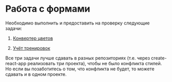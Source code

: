 # Работа с формами

Необходимо выполнить и предоставить на проверку следующие задачи:

1. [Конвертер цветов](https://github.com/netology-code/ra16-homeworks/tree/master/forms/hex2rgb)

2. [Учёт тренировок](https://github.com/netology-code/ra16-homeworks/tree/master/forms/steps)

Все три задачи лучше сдавать в разных репозиториях (т.е. через create-react-app реализовать три проекта), чтобы не было конфликта стилей. Но если вы позаботитесь о том, что конфликта не будет, то можете сдавать и в одном проекте.